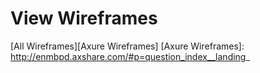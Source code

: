 # View Wireframes

[All Wireframes][Axure Wireframes]
[Axure Wireframes]: http://enmbpd.axshare.com/#p=question_index__landing_
